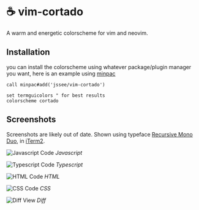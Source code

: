 # ☕️ vim-cortado
A warm and energetic colorscheme for vim and neovim.

## Installation
you can install the colorscheme using whatever package/plugin manager you want,
here is an example using [minpac](https://github.com/k-takata/minpac)

```vim
call minpac#add('jssee/vim-cortado')
```

```vim
set termguicolors " for best results
colorscheme cortado
```

## Screenshots
Screenshots are likely out of date. Shown using typeface [Recursive Mono Duo](https://www.recursive.design), in [iTerm2](https://iterm2.com).

![Javascript Code](https://imgur.com/4At8G7V.png)
_Javascript_

![Typescript Code](https://imgur.com/fgOlSgs.png)
_Typescript_

![HTML Code](https://imgur.com/Nn7m6zd.png)
_HTML_

![CSS Code](https://imgur.com/sx6ZY03.png)
_CSS_

![Diff View](https://imgur.com/fOSoFGb.png)
_Diff_
